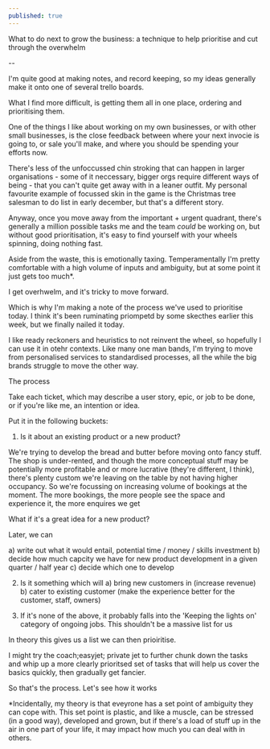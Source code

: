 ```yaml
---
published: true
---
```

What to do next to grow the business: a technique to help prioritise and cut through the overwhelm

--

I'm quite good at making notes, and record keeping, so my ideas generally make it onto one of several trello boards.

What I find more difficult, is getting them all in one place, ordering and prioritising them.

One of the things I like about working on my own businesses, or with other small businesses, is the close feedback between where your next invocie is going to, or sale you'll make, and where you should be spending your efforts now. 

There's less of the unfoccussed chin stroking that can happen in larger organisations - some of it neccessary, bigger orgs require different ways of being - that you can't quite get away with in a leaner outfit. My personal favourite example of focussed skin in the game is the Christmas tree salesman to do list in early december, but that's a different story.

Anyway, once you move away from the important + urgent quadrant, there's generally a million possible tasks me and the team *could* be working on, but without good prioritisation, it's easy to find yourself with your wheels spinning, doing nothing fast.

Aside from the waste, this is emotionally taxing. Temperamentally I'm pretty comfortable with a high volume of inputs and ambiguity, but at some point it just gets too much*. 

I get overhwelm, and it's tricky to move forward. 

Which is why I'm making a note of the process we've used to prioritise today. I think it's been ruminating priompetd by some skecthes earlier this week, but we finally nailed it today.

I like ready reckoners and heuristics to not reinvent the wheel, so hopefully I can use it in otehr contexts. Like many one man bands, I'm trying to move from personalised services to standardised processes, all the while the big brands struggle to move the other way.

The process

Take each ticket, which may describe a user story, epic, or job to be done, or if you're like me, an intention or idea.

Put it in the following buckets:

1. Is it about an existing product or a new product?

We're trying to develop the bread and butter before moving onto fancy stuff. The shop is under-rented, and though the more conceptual stuff may be potentially more profitable and or more lucrative (they're different, I think), there's plenty custom we're leaving on the table by not having higher occupancy. So we're focussing on increasing volume of bookings at the moment. The more bookings, the more people see the space and experience it, the more enquires we get

What if it's a great idea for a new product?

Later, we can 

a) write out what it would entail, potential time / money / skills investment
b) decide how much capcity we have for new product development in a given quarter / half year
c) decide which one to develop


2. Is it something which will
    a) bring new customers in (increase revenue)
    b) cater to existing customer (make the experience better for the customer, staff, owners)
    
3. If it's none of the above, it probably falls into the 'Keeping the lights on' category of ongoing jobs. This shouldn't be a massive list for us

In theory this gives us a list we can then prioiritise.

I might try the coach;easyjet; private jet to further chunk down the tasks and whip up a more clearly prioritsed set of tasks that will help us cover the basics quickly, then gradually get fancier. 


So that's the process. Let's see how it works





*Incidentally, my theory is that eveyrone has a set point of ambiguity they can cope with. This set point is plastic, and like a muscle, can be stressed (in a good way), developed and grown, but if there's a load of stuff up in the air in one part of your life, it may impact how much you can deal with in others.
